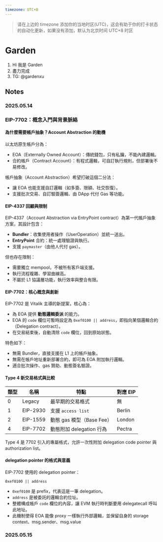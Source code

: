 ```yaml
---
timezone: UTC+8
---
```


> 请在上边的 timezone 添加你的当地时区(UTC)，这会有助于你的打卡状态的自动化更新，如果没有添加，默认为北京时间 UTC+8 时区


# Garden

1. Hi 我是 Garden
2. 盡力完成
3. TG: @gardenxu

## Notes

<!-- Content_START -->

### 2025.05.14

### EIP-7702：概念入門與背景脈絡

#### 為什麼需要帳戶抽象？Account Abstraction 的動機

以太坊原生帳戶分為：
- EOA（Externally Owned Account）：傳統錢包，只有私鑰，不能內建邏輯。
- 合約帳戶（Contract Account）：有程式邏輯，可自訂執行規則，但部署後不易修改。

帳戶抽象（Account Abstraction）希望打破這個二分法：
- 讓 EOA 也能支援自訂邏輯（如多簽、限額、社交恢復）。
- 支援批次交易、自訂驗簽邏輯、由 DApp 代付 Gas 等功能。

#### EIP-4337 回顧與限制

EIP-4337（Account Abstraction via EntryPoint contract）為第一代帳戶抽象方案，其設計包含：
- **Bundler**：收集使用者操作（UserOperation）並統一送出。
- **EntryPoint** 合約：統一處理驗證與執行。
- 支援 `paymaster`（由他人代付 gas）。

但也存在限制：
- 需要獨立 mempool，不被所有客戶端支援。
- 執行流程複雜、學習曲線高。
- 不屬於 L1 協議層功能，執行效率與整合有限。

#### EIP-7702：核心概念與創新

EIP-7702 是 Vitalik 主導的新提案，核心為：
- 為 EOA 提供 **動態邏輯委派** 的能力。
- EOA 的 `code` 欄位可暫時設定為 `0xef0100 || address`，即指向某個邏輯合約（Delegation contract）。
- 在交易結束後，自動清除 `code` 欄位，回到原始狀態。

特色如下：
- 無需 Bundler，直接支援在 L1 上的帳戶抽象。
- 無需在帳戶地址重新部署合約，即可為 EOA 附加執行邏輯。
- 適合批次操作、gas 贊助、動態簽名驗證。

#### Type 4 新交易格式與比較

| 類型 | 名稱       | 特點                         | 對應 EIP    |
|------|------------|------------------------------|-------------|
| 0    | Legacy     | 最早期的交易格式             | 無          |
| 1    | EIP-2930   | 支援 `access list`           | Berlin      |
| 2    | EIP-1559   | 動態 gas 模型（Base Fee）    | London      |
| 4    | EIP-7702   | 動態附加 delegation 行為     | Pectra      |

Type 4 是 7702 引入的專屬格式，允許一次性附加 delegation code pointer 與 authorization list。

#### delegation pointer 的格式與意義

EIP-7702 使用的 delegation pointer：
```
0xef0100 || address
```
- `0xef0100` 是 prefix，代表這是一筆 delegation。
- `address` 是被委託的邏輯合約位址。
- 整體構成帳戶 `code` 欄位的內容，讓 EVM 執行時判斷要用 delegatecall 呼叫此地址。
- 此機制使得 EOA 能像 proxy 一樣執行外部邏輯，並保留自身的 storage context、msg.sender、msg.value

### 2025.05.15

<!-- Content_END -->

